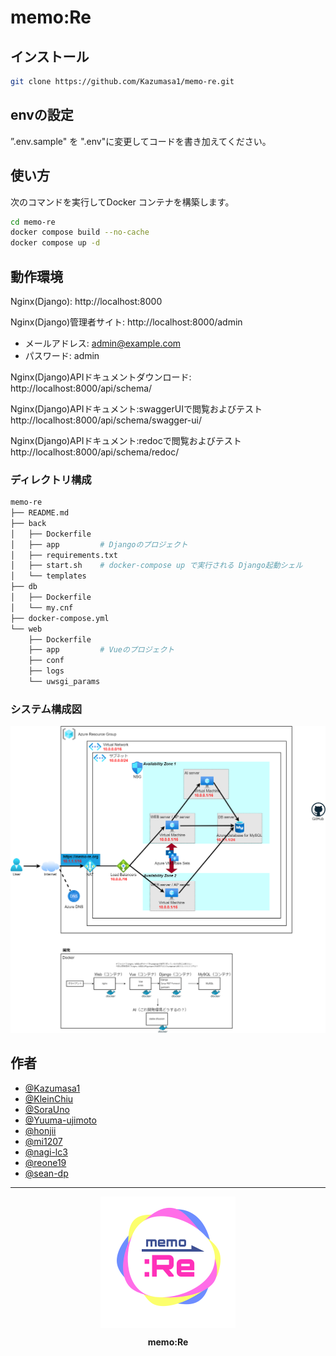 # memo:Re

## インストール

```sh
git clone https://github.com/Kazumasa1/memo-re.git
```

## envの設定
”.env.sample" を ".env"に変更してコードを書き加えてください。

## 使い方

次のコマンドを実行してDocker コンテナを構築します。

```bash
cd memo-re
docker compose build --no-cache
docker compose up -d
```

## 動作環境

Nginx(Django): http://localhost:8000

Nginx(Django)管理者サイト: http://localhost:8000/admin
 - メールアドレス: admin@example.com
 - パスワード: admin

Nginx(Django)APIドキュメントダウンロード: http://localhost:8000/api/schema/

Nginx(Django)APIドキュメント:swaggerUIで閲覧およびテスト http://localhost:8000/api/schema/swagger-ui/

Nginx(Django)APIドキュメント:redocで閲覧およびテスト http://localhost:8000/api/schema/redoc/

### ディレクトリ構成

```sh
memo-re
├── README.md
├── back
│   ├── Dockerfile
│   ├── app			# Djangoのプロジェクト
│   ├── requirements.txt
│   ├── start.sh	# docker-compose up で実行される Django起動シェル
│   └── templates
├── db
│   ├── Dockerfile
│   └── my.cnf
├── docker-compose.yml
└── web
    ├── Dockerfile
    ├── app			# Vueのプロジェクト
    ├── conf
    ├── logs
    └── uwsgi_params
```

### システム構成図

<img src="./docs/system.png" alt="memo:Re logo" width="550">

## 作者

- [@Kazumasa1](https://github.com/Kazumasa1)
- [@KleinChiu](https://github.com/KleinChiu)
- [@SoraUno](https://github.com/SoraUno)
- [@Yuuma-ujimoto](https://github.com/Yuuma-ujimoto)
- [@honjii](https://github.com/honjii)
- [@mi1207](https://github.com/mi1207)
- [@nagi-lc3](https://github.com/nagi-lc3)
- [@reone19](https://github.com/reone19)
- [@sean-dp](https://github.com/sean-dp)

---

<div align="center">
    <img src="./docs/logo.svg" alt="memo:Re logo" height="210" style="display: block">
    <p style="font-weight: bold">memo:Re</p>
</div>
